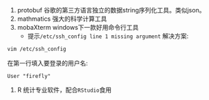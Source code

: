 1. protobuf
	谷歌的第三方语言独立的数据string序列化工具。类似json。
 2. mathmatics
	强大的科学计算工具
 3. mobaXterm
	 windows下一款好用命令行工具
	  - 提示`/etc/ssh_config line 1 missing argument`
	   解决方案:
```bash
vim /etc/ssh_config
```
在第一行填入要登录的用户名:
```config
User "firefly"
```
 1. R
	统计专业软件，配合`RStudio`食用 